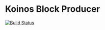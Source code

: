 # Koinos Block Producer
[![Build Status](https://app.travis-ci.com/koinos/koinos-block-producer.svg?branch=master)](https://app.travis-ci.com/koinos/koinos-block-producer)
